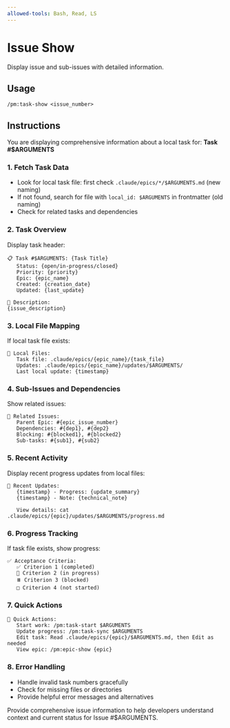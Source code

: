 ```yaml
---
allowed-tools: Bash, Read, LS
---
```


# Issue Show

Display issue and sub-issues with detailed information.

## Usage
```
/pm:task-show <issue_number>
```

## Instructions

You are displaying comprehensive information about a local task for: **Task #$ARGUMENTS**

### 1. Fetch Task Data
- Look for local task file: first check `.claude/epics/*/$ARGUMENTS.md` (new naming)
- If not found, search for file with `local_id: $ARGUMENTS` in frontmatter (old naming)
- Check for related tasks and dependencies

### 2. Task Overview
Display task header:
```
📋 Task #$ARGUMENTS: {Task Title}
   Status: {open/in-progress/closed}
   Priority: {priority}
   Epic: {epic_name}
   Created: {creation_date}
   Updated: {last_update}
   
📝 Description:
{issue_description}
```

### 3. Local File Mapping
If local task file exists:
```
📁 Local Files:
   Task file: .claude/epics/{epic_name}/{task_file}
   Updates: .claude/epics/{epic_name}/updates/$ARGUMENTS/
   Last local update: {timestamp}
```

### 4. Sub-Issues and Dependencies
Show related issues:
```
🔗 Related Issues:
   Parent Epic: #{epic_issue_number}
   Dependencies: #{dep1}, #{dep2}
   Blocking: #{blocked1}, #{blocked2}
   Sub-tasks: #{sub1}, #{sub2}
```

### 5. Recent Activity
Display recent progress updates from local files:
```
💬 Recent Updates:
   {timestamp} - Progress: {update_summary}
   {timestamp} - Note: {technical_note}
   
   View details: cat .claude/epics/{epic}/updates/$ARGUMENTS/progress.md
```

### 6. Progress Tracking
If task file exists, show progress:
```
✅ Acceptance Criteria:
   ✅ Criterion 1 (completed)
   🔄 Criterion 2 (in progress)
   ⏸️ Criterion 3 (blocked)
   □ Criterion 4 (not started)
```

### 7. Quick Actions
```
🚀 Quick Actions:
   Start work: /pm:task-start $ARGUMENTS
   Update progress: /pm:task-sync $ARGUMENTS
   Edit task: Read .claude/epics/{epic}/$ARGUMENTS.md, then Edit as needed
   View epic: /pm:epic-show {epic}
```

### 8. Error Handling
- Handle invalid task numbers gracefully
- Check for missing files or directories
- Provide helpful error messages and alternatives

Provide comprehensive issue information to help developers understand context and current status for Issue #$ARGUMENTS.
